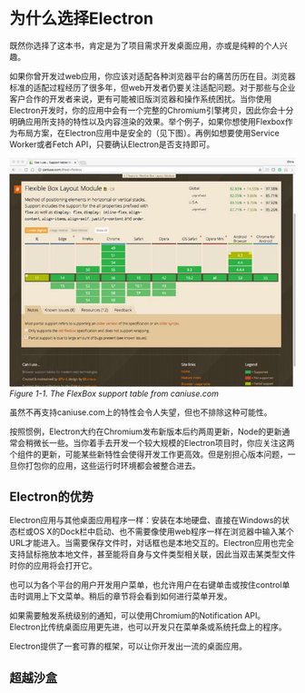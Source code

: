 # 为什么选择Electron
既然你选择了这本书，肯定是为了项目需求开发桌面应用，亦或是纯粹的个人兴趣。

如果你曾开发过web应用，你应该对适配各种浏览器平台的痛苦历历在目。浏览器标准的适配过程经历了很多年，但web开发者仍要关注适配问题。对于那些与企业客户合作的开发者来说，更有可能被旧版浏览器和操作系统困扰。当你使用Electron开发时，你的应用中会有一个完整的Chromium引擎拷贝，因此你会十分明确应用所支持的特性以及内容渲染的效果。举个例子，如果你想使用Flexbox作为布局方案，在Electron应用中是安全的（见下图）。再例如想要使用Service Worker或者Fetch API，只要确认Electron是否支持即可。

![1.1](https://github.com/Housz/Electron-From-Beginner-to-Pro/blob/master/imgs/1.1.jpg)     
*Figure 1-1. The FlexBox support table from caniuse.com*   

虽然不再支持caniuse.com上的特性会令人失望，但也不排除这种可能性。

按照惯例，Electron大约在Chromium发布新版本后约两周更新，Node的更新通常会稍微长一些。当你着手去开发一个较大规模的Electron项目时，你应关注这两个组件的更新，可能某些新特性会使得开发工作更高效。但是别担心版本问题，一旦你打包你的应用，这些运行时环境都会被整合进去。

## Electron的优势
Electron应用与其他桌面应用程序一样：安装在本地硬盘、直接在Windows的状态栏或OS X的Dock栏中启动、也不需要像使用web程序一样在浏览器中输入某个URL才能进入。当需要保存文件时，对话框也是本地交互的。Electron应用也完全支持鼠标拖放本地文件，甚至能将自身与文件类型相关联，因此当双击某类型文件时你的应用将会打开它。

也可以为各个平台的用户开发用户菜单，也允许用户在右键单击或按住control单击时调用上下文菜单。稍后的章节将会看到如何进行菜单开发。

如果需要触发系统级别的通知，可以使用Chromium的Notification API。Electron比传统桌面应用更先进，也可以开发只在菜单条或系统托盘上的程序。

Electron提供了一套可靠的框架，可以让你开发出一流的桌面应用。

## 超越沙盒




